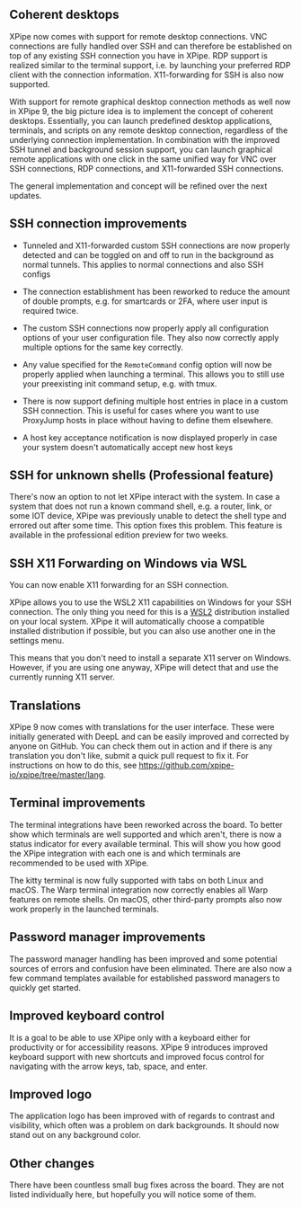 ## Coherent desktops

XPipe now comes with support for remote desktop connections. VNC connections are fully handled over SSH and can therefore be established on top of any existing SSH connection you have in XPipe. RDP support is realized similar to the terminal support, i.e. by launching your preferred RDP client with the connection information. X11-forwarding for SSH is also now supported.

With support for remote graphical desktop connection methods as well now in XPipe 9, the big picture idea is to implement the concept of coherent desktops. Essentially, you can launch predefined desktop applications, terminals, and scripts on any remote desktop connection, regardless of the underlying connection implementation. In combination with the improved SSH tunnel and background session support, you can launch graphical remote applications with one click in the same unified way for VNC over SSH connections, RDP connections, and X11-forwarded SSH connections.

The general implementation and concept will be refined over the next updates.

## SSH connection improvements

- Tunneled and X11-forwarded custom SSH connections are now properly detected and can be toggled on and off to run in the background as normal tunnels. This applies to normal connections and also SSH configs

- The connection establishment has been reworked to reduce the amount of double prompts, e.g. for smartcards or 2FA, where user input is required twice. 

- The custom SSH connections now properly apply all configuration options of your user configuration file. They also now correctly apply multiple options for the same key correctly.

- Any value specified for the `RemoteCommand` config option will now be properly applied when launching a terminal. This allows you to still use your preexisting init command setup, e.g. with tmux.

- There is now support defining multiple host entries in place in a custom SSH connection. This is useful for cases where you want to use ProxyJump hosts in place without having to define them elsewhere.

- A host key acceptance notification is now displayed properly in case your system doesn't automatically accept new host keys

## SSH for unknown shells (Professional feature)

There's now an option to not let XPipe interact with the system. In case a system that does not run a known command shell, e.g. a router, link, or some IOT device, XPipe was previously unable to detect the shell type and errored out after some time. This option fixes this problem. This feature is available in the professional edition preview for two weeks.

## SSH X11 Forwarding on Windows via WSL

You can now enable X11 forwarding for an SSH connection.

XPipe allows you to use the WSL2 X11 capabilities on Windows for your SSH connection. The only thing you need for this is a [WSL2](https://learn.microsoft.com/en-us/windows/wsl/install) distribution installed on your local system. XPipe it will automatically choose a compatible installed distribution if possible, but you can also use another one in the settings menu.

This means that you don't need to install a separate X11 server on Windows. However, if you are using one anyway, XPipe will detect that and use the currently running X11 server.

## Translations

XPipe 9 now comes with translations for the user interface. These were initially generated with DeepL and can be easily improved and corrected by anyone on GitHub. You can check them out in action and if there is any translation you don't like, submit a quick pull request to fix it. For instructions on how to do this, see https://github.com/xpipe-io/xpipe/tree/master/lang.

## Terminal improvements

The terminal integrations have been reworked across the board. To better show which terminals are well supported and which aren't, there is now a status indicator for every available terminal. This will show you how good the XPipe integration with each one is and which terminals are recommended to be used with XPipe. 

The kitty terminal is now fully supported with tabs on both Linux and macOS. The Warp terminal integration now correctly enables all Warp features on remote shells. On macOS, other third-party prompts also now work properly in the launched terminals.

## Password manager improvements

The password manager handling has been improved and some potential sources of errors and confusion have been eliminated. There are also now a few command templates available for established password managers to quickly get started.

## Improved keyboard control

It is a goal to be able to use XPipe only with a keyboard either for productivity or for accessibility reasons. XPipe 9 introduces improved keyboard support with new shortcuts and improved focus control for navigating with the arrow keys, tab, space, and enter.

## Improved logo

The application logo has been improved with of regards to contrast and visibility, which often was a problem on dark backgrounds. It should now stand out on any background color.

## Other changes

There have been countless small bug fixes across the board. They are not listed individually here, but hopefully you will notice some of them.
